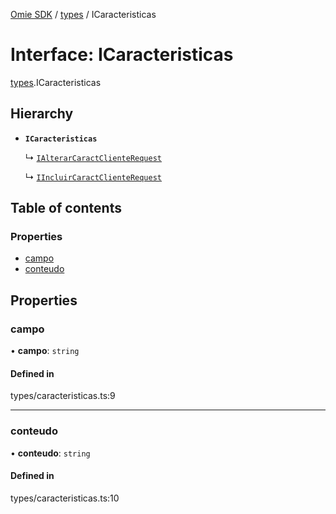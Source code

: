 [Omie SDK](../README.md) / [types](../modules/types.md) / ICaracteristicas

# Interface: ICaracteristicas

[types](../modules/types.md).ICaracteristicas

## Hierarchy

- **`ICaracteristicas`**

  ↳ [`IAlterarCaractClienteRequest`](types.IAlterarCaractClienteRequest.md)

  ↳ [`IIncluirCaractClienteRequest`](types.IIncluirCaractClienteRequest.md)

## Table of contents

### Properties

- [campo](types.ICaracteristicas.md#campo)
- [conteudo](types.ICaracteristicas.md#conteudo)

## Properties

### campo

• **campo**: `string`

#### Defined in

types/caracteristicas.ts:9

___

### conteudo

• **conteudo**: `string`

#### Defined in

types/caracteristicas.ts:10
